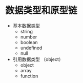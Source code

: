 # 数据类型和原型链

* 基本数据类型
  - string
  - number
  - boolean
  - undefined
  - null
* 引用数据类型 （object）
  - object
  - array
  - function
